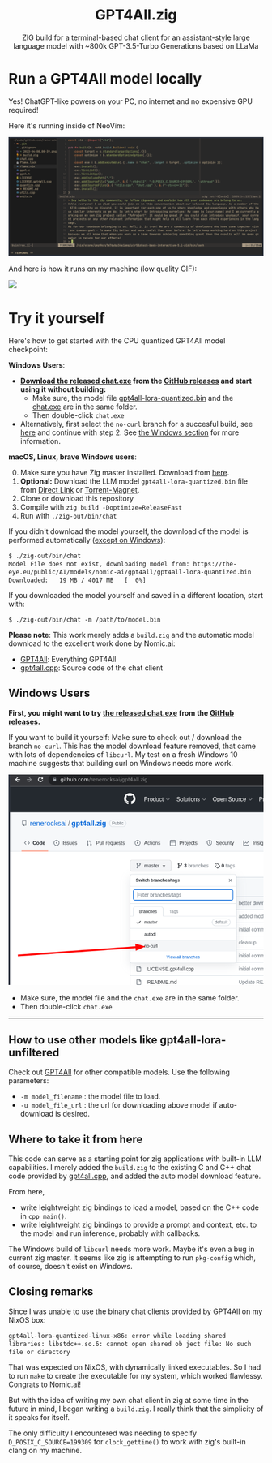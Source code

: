 <h1 align="center">GPT4All.zig</h1>
<p align="center">ZIG build for a terminal-based chat client for an assistant-style large language model with ~800k GPT-3.5-Turbo Generations based on LLaMa</p>
<p align="center"></p>

# Run a GPT4All model locally

Yes! ChatGPT-like powers on your PC, no internet and no expensive GPU required! 

Here it's running inside of NeoVim:

![](./img/2023-04-08_00-39.png)


And here is how it runs on my machine (low quality GIF):

![](./img/gpt4all.zig.GIF)

# Try it yourself

Here's how to get started with the CPU quantized GPT4All model checkpoint:

**Windows Users**: 

- **[Download the released
  chat.exe](https://github.com/renerocksai/gpt4all.zig/releases/download/win_no-curl_1/chat.exe)
  from the [GitHub
  releases](https://github.com/renerocksai/gpt4all.zig/releases) and start using
  it without building:**
    - Make sure, the model file
      [gpt4all-lora-quantized.bin](https://the-eye.eu/public/AI/models/nomic-ai/gpt4all/gpt4all-lora-quantized.bin)
      and the
      [chat.exe](https://github.com/renerocksai/gpt4all.zig/releases/download/win_no-curl_1/chat.exe)
      are in the same folder.
    - Then double-click `chat.exe`
- Alternatively, first select the `no-curl` branch for a succesful build, see
  [here](#windows-users) and continue with step 2. See [the Windows
  section](#windows-users) for more information.

**macOS, Linux, brave Windows users**:

0. Make sure you have Zig master installed. Download from
   [here](https://ziglang.org/download/).
1. **Optional:** Download the LLM model `gpt4all-lora-quantized.bin` file from
   [Direct
   Link](https://the-eye.eu/public/AI/models/nomic-ai/gpt4all/gpt4all-lora-quantized.bin)
   or [Torrent-Magnet](https://tinyurl.com/gpt4all-lora-quantized).
2. Clone or download this repository
3. Compile with `zig build -Doptimize=ReleaseFast`
4. Run with `./zig-out/bin/chat`

If you didn't download the model yourself, the download of the model is
performed automatically ([except on Windows](#windows-users)):

```shell
$ ./zig-out/bin/chat 
Model File does not exist, downloading model from: https://the-eye.eu/public/AI/models/nomic-ai/gpt4all/gpt4all-lora-quantized.bin
Downloaded:   19 MB / 4017 MB   [  0%]
```

If you downloaded the model yourself and saved in a different location, start with:

```shell
$ ./zig-out/bin/chat -m /path/to/model.bin
```


**Please note**: This work merely adds a `build.zig` and the automatic model
download to the excellent work done by Nomic.ai:
- [GPT4All](https://github.com/nomic-ai/gpt4all): Everything GPT4All
- [gpt4all.cpp](https://github.com/zanussbaum/gpt4all.cpp): Source code of the
  chat client

## Windows Users

**First, you might want to try [the released chat.exe](https://github.com/renerocksai/gpt4all.zig/releases/download/win_no-curl_1/chat.exe) from the [GitHub releases](https://github.com/renerocksai/gpt4all.zig/releases).**

If you want to build it yourself: Make sure to check out / download the branch
`no-curl`. This has the model download feature removed, that came with lots of
dependencies of `libcurl`. My test on a fresh Windows 10 machine suggests that
building curl on Windows needs more work.

![](./img/windows-no-curl-branch.png)

- Make sure, the model file and the `chat.exe` are in the same folder.
- Then double-click `chat.exe`

---

## How to use other models like gpt4all-lora-unfiltered

Check out [GPT4All](https://github.com/nomic-ai/gpt4all) for other compatible
models. Use the following parameters:

- `-m model_filename` : the model file to load.
- `-u model_file_url` : the url for downloading above model if auto-download is
  desired.

## Where to take it from here

This code can serve as a starting point for zig applications with built-in LLM
capabilities. I merely added the `build.zig` to the existing C and C++ chat code
provided by [gpt4all.cpp](https://github.com/zanussbaum/gpt4all.cpp), and added
the auto model download feature.

From here,

- write leightweight zig bindings to load a model, based on the C++ code in
  `cpp_main()`.
- write leightweight zig bindings to provide a prompt and context, etc. to the
  model and run inference, probably with callbacks.

The Windows build of `libcurl` needs more work. Maybe it's even a bug in current
zig master. It seems like zig is attempting to run `pkg-config` which, of
course, doesn't exist on Windows.


## Closing remarks

Since I was unable to use the binary chat clients provided by GPT4All on my
NixOS box:

```
gpt4all-lora-quantized-linux-x86: error while loading shared libraries: libstdc++.so.6: cannot open shared ob ject file: No such file or directory
```

That was expected on NixOS, with dynamically linked executables. So I had to run
`make` to create the executable for my system, which worked flawlessy. Congrats
to Nomic.ai! 

But with the idea of writing my own chat client in zig at some time in the
future in mind, I began writing a `build.zig`. I really think that the
simplicity of it speaks for itself. 

The only difficulty I encountered was needing to specify
`D_POSIX_C_SOURCE=199309` for `clock_gettime()` to work with zig's built-in
clang on my machine.
